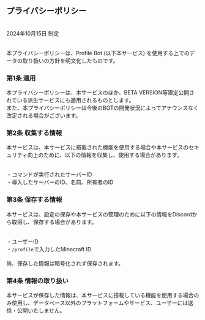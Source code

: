 <h2><a id="policy">プライバシーポリシー</a></h2><br>
2024年10月15日 制定<br><br>

本プライバシーポリシーは、Profile Bot (以下本サービス) を使用する上でのデータの取り扱いの方針を明文化したものです。<br>

<h3>第1条 適用</h3>
本プライバシーポリシーは、本サービスのほか、BETA VERSION等限定公開されている派生サービスにも適用されるものとします。<br>
また、本プライバシーポリシーは今後のBOTの開発状況によってアナウンスなく改定される場合がございます。<br>

<h3>第2条 収集する情報</h3>
本サービスは、本サービスに搭載された機能を使用する場合や本サービスのセキュリティ向上のために、以下の情報を収集し、使用する場合があります。<br><br>

・コマンドが実行されたサーバーID<br>
・導入したサーバーのID、名前、所有者のID<br>

<h3>第3条 保存する情報</h3>
本サービスは、設定の保存や本サービスの管理のために以下の情報をDiscordから取得し、保存する場合があります。<br><br>

・ユーザーID<br>
・`` /profile ``で入力したMinecraft ID<br><br>
尚、保存した情報は暗号化されず保存されます。<br>

<h3>第4条 情報の取り扱い</h3>
本サービスが保存した情報は、本サービスに搭載している機能を使用する場合のみ使用し、データベース以外のプラットフォームやサービス、ユーザーには送信・公開いたしません。<br>
